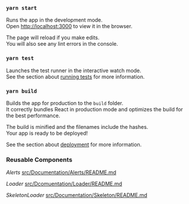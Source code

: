 ### `yarn start`

Runs the app in the development mode.<br />
Open [http://localhost:3000](http://localhost:3000) to view it in the browser.

The page will reload if you make edits.<br />
You will also see any lint errors in the console.

### `yarn test`

Launches the test runner in the interactive watch mode.<br />
See the section about [running tests](https://facebook.github.io/create-react-app/docs/running-tests) for more information.

### `yarn build`

Builds the app for production to the `build` folder.<br />
It correctly bundles React in production mode and optimizes the build for the best performance.

The build is minified and the filenames include the hashes.<br />
Your app is ready to be deployed!

See the section about [deployment](https://facebook.github.io/create-react-app/docs/deployment) for more information.

### Reusable Components
*Alerts*
[src/Documentation/Alerts/README.md](https://github.com/alkemyTech/OT91-server/src/Documentation/Alerts/readme.md)

*Loader*
[src/Dcomuentation/Loader/README.md](https://github.com/alkemyTech/OT91-server/src/Documentation/Loader/README.md)

*SkeletonLoader*
[src/Documentation/Skeleton/README.md](https://github.com/alkemyTech/OT91-server/tree/development/src/Documentation/Skeleton/README.md)